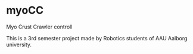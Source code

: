 # myoCC
Myo Crust Crawler controll

This is a 3rd semester project made by Robotics students of AAU Aalborg university.

